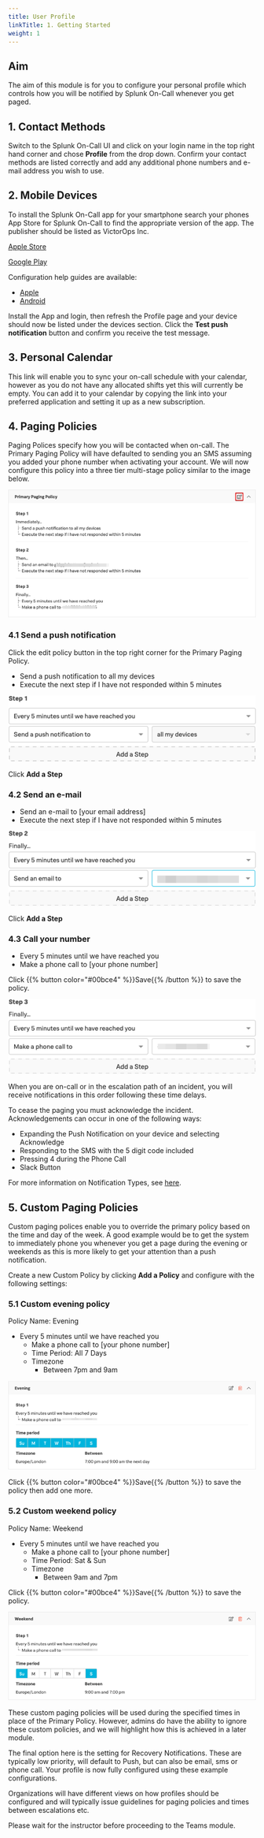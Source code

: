 ```yaml
---
title: User Profile
linkTitle: 1. Getting Started
weight: 1
---
```


## Aim

The aim of this module is for you to configure your personal profile which controls how you will be notified by Splunk On-Call whenever you get paged.

## 1. Contact Methods

Switch to the Splunk On-Call UI and click on your login name in the top right hand corner and chose **Profile** from the drop down. Confirm your contact methods are listed correctly and add any additional phone numbers and e-mail address you wish to use.

## 2. Mobile Devices

To install the Splunk On-Call app for your smartphone search your phones App Store for Splunk On-Call to find the appropriate version of the app. The publisher should be listed as VictorOps Inc.

[Apple Store](https://apps.apple.com/us/app/victorops/id696974262)

[Google Play](https://play.google.com/store/apps/details?id=com.victorops.androidclient&hl=en)

Configuration help guides are available:

* [Apple](https://help.victorops.com/knowledge-base/ios-application/)
* [Android](https://help.victorops.com/knowledge-base/android-devices-victorops/)

Install the App and login, then refresh the Profile page and your device should now be listed under the devices section. Click the **Test push notification** button and confirm you receive the test message.

## 3. Personal Calendar

This link will enable you to sync your on-call schedule with your calendar, however as you do not have any allocated shifts yet this will currently be empty. You can add it to your calendar by copying the link into your preferred application and setting it up as a new subscription.

## 4. Paging Policies

Paging Polices specify how you will be contacted when on-call. The Primary Paging Policy will have defaulted to sending you an SMS assuming you added your phone number when activating your account. We will now configure this policy into a three tier multi-stage policy similar to the image below.

![Paging Policy](../images/primary-paging-policy.png)

### 4.1 Send a push notification

Click the edit policy button in the top right corner for the Primary Paging Policy.

* Send a push notification to all my devices
* Execute the next step if I have not responded within 5 minutes

![Step 1](../images/pri-page-step1.png)

Click **Add a Step**

### 4.2 Send an e-mail

* Send an e-mail to [your email address]
* Execute the next step if I have not responded within 5 minutes

![Step 2](../images/pri-page-step2.png)

Click **Add a Step**

### 4.3 Call your number

* Every 5 minutes until we have reached you
* Make a phone call to [your phone number]

Click {{% button color="#00bce4" %}}Save{{% /button %}} to save the policy.

![Step 3](../images/pri-page-step3.png)

When you are on-call or in the escalation path of an incident, you will receive notifications in this order following these time delays.

To cease the paging you must acknowledge the incident. Acknowledgements can occur in one of the following ways:

* Expanding the Push Notification on your device and selecting Acknowledge
* Responding to the SMS with the 5 digit code included
* Pressing 4 during the Phone Call
* Slack Button

For more information on Notification Types, see [here](https://help.victorops.com/knowledge-base/notification-types/).

## 5. Custom Paging Policies

Custom paging polices enable you to override the primary policy based on the time and day of the week. A good example would be to get the system to immediately phone you whenever you get a page during the evening or weekends as this is more likely to get your attention than a push notification.

Create a new Custom Policy by clicking **Add a Policy** and configure with the following settings:

### 5.1 Custom evening policy

Policy Name: Evening

* Every 5 minutes until we have reached you
  * Make a phone call to [your phone number]
  * Time Period: All 7 Days
  * Timezone
    * Between 7pm and 9am

![Evening](../images/evening.png)

Click {{% button color="#00bce4" %}}Save{{% /button %}} to save the policy then add one more.

### 5.2 Custom weekend policy

Policy Name: Weekend

* Every 5 minutes until we have reached you
  * Make a phone call to [your phone number]
  * Time Period: Sat & Sun
  * Timezone
    * Between 9am and 7pm

Click {{% button color="#00bce4" %}}Save{{% /button %}} to save the policy.

![Weekends](../images/weekends.png)

These custom paging policies will be used during the specified times in place of the Primary Policy. However, admins do have the ability to ignore these custom policies, and we will highlight how this is achieved in a later module.

The final option here is the setting for Recovery Notifications. These are typically low priority, will default to Push, but can also be email, sms or phone call. Your profile is now fully configured using these example configurations.

Organizations will have different views on how profiles should be configured and will typically issue guidelines for paging policies and times between escalations etc.

Please wait for the instructor before proceeding to the Teams module.
